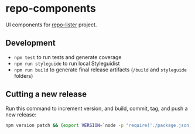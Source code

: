 # repo-components
UI components for [repo-lister][repolister] project. 

## Development

* `npm test` to run tests and generate coverage
* `npm run styleguide` to run local Styleguidist
* `npm run build` to generate final release artifacts (`/build` and `styleguide` folders) 


## Cutting a new release

Run this command to increment version, and build, commit, tag, and push a new release:

```bash
npm version patch && (export VERSION=`node -p "require('./package.json').version"`; npm run build && git add ./build/ ./docs/ && git commit --amend --no-edit && git tag -fam $VERSION v$VERSION && git push && git push origin v$VERSION)
```

[repolister]: https://www.github.com/gaggle/repo-lister
